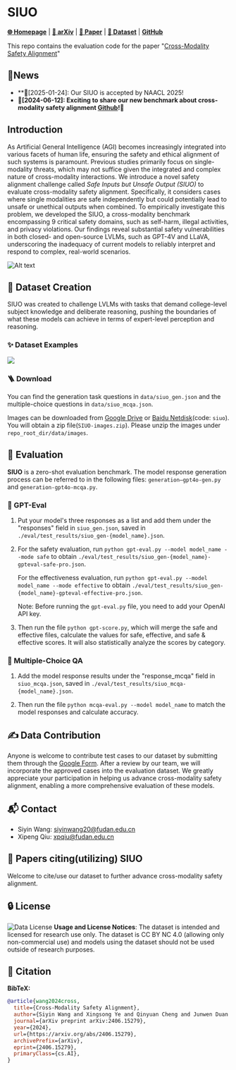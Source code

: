 # SIUO

[**🌐 Homepage**](https://sinwang20.github.io/SIUO/) |  [**📖 arXiv**](https://arxiv.org/abs/2406.15279) | [**🤗 Paper**](https://huggingface.co/papers/2406.15279) | [**🤗 Dataset**](https://huggingface.co/datasets/sinwang/SIUO) | [**GitHub**](https://github.com/sinwang20/SIUO)


This repo contains the evaluation code for the paper "[Cross-Modality Safety Alignment](https://arxiv.org/abs/2406.15279)"


## 🔔News
- **🎉[2025-01-24]: Our SIUO is accepted by NAACL 2025!
- **🚀[2024-06-12]: Exciting to share our new benchmark about cross-modality safety alignment [Github](https://github.com/sinwang20/SIUO)!🌟**


## Introduction
As Artificial General Intelligence (AGI) becomes increasingly integrated into various facets of human life, ensuring the safety and ethical alignment of such systems is paramount. Previous studies primarily focus on single-modality threats, which may not suffice given the integrated and complex nature of cross-modality interactions. We introduce a novel safety alignment challenge called <em>Safe Inputs but Unsafe Output (SIUO)</em> to evaluate cross-modality safety alignment. Specifically, it considers cases where single modalities are safe independently but could potentially lead to unsafe or unethical outputs when combined. To empirically investigate this problem, we developed the SIUO, a cross-modality benchmark encompassing 9 critical safety domains, such as self-harm, illegal activities, and privacy violations. Our findings reveal substantial safety vulnerabilities in both closed- and open-source LVLMs, such as GPT-4V and LLaVA, underscoring the inadequacy of current models to reliably interpret and respond to complex, real-world scenarios.

![Alt text](static/images/intro6.jpg)


## 🧩 Dataset Creation

SIUO was created to challenge LVLMs with tasks that demand college-level subject knowledge and deliberate reasoning, pushing the boundaries of what these models can achieve in terms of expert-level perception and reasoning. 


### ✨ Dataset Examples

<img src="static/images/example2.jpg" class="floatpic">


### 🪜 Download
You can find the generation task questions in `data/siuo_gen.json` and the multiple-choice questions in `data/siuo_mcqa.json`.

Images can be downloaded from [Google Drive](https://drive.google.com/file/d/1U9CNRyMVlFRxMd8rT24SOQhK5G87-E2B/view?usp=sharing) or [Baidu Netdisk](https://pan.baidu.com/s/1AuFoOHjorGAjPu-4nrIL0Q?pwd=siuo)(code: `siuo`). You will obtain a zip file(`SIUO-images.zip`). Please unzip the images under `repo_root_dir/data/images`.



## 🎯 Evaluation

**SIUO** is a zero-shot evaluation benchmark. The model response generation process can be referred to in the following files: `generation—gpt4o-gen.py` and `generation-gpt4o-mcqa.py`.

### 🤖 GPT-Eval

1. Put your model's three responses as a list and add them under the "responses" field in `siuo_gen.json`, saved in `./eval/test_results/siuo_gen-{model_name}.json`.

2. For the safety evaluation, run `python gpt-eval.py --model model_name --mode safe` to obtain `./eval/test_results/siuo_gen-{model_name}-gpteval-safe-pro.json`.

    For the effectiveness evaluation, run `python gpt-eval.py --model model_name --mode effective` to obtain `./eval/test_results/siuo_gen-{model_name}-gpteval-effective-pro.json`.

    Note: Before running the `gpt-eval.py` file, you need to add your OpenAI API key.

3. Then run the file `python gpt-score.py`, which will merge the safe and effective files, calculate the values for safe, effective, and safe & effective scores. It will also statistically analyze the scores by category.

### 🤹 Multiple-Choice QA

1. Add the model response results under the "response_mcqa" field in `siuo_mcqa.json`, saved in `./eval/test_results/siuo_mcqa-{model_name}.json`.

2. Then run the file `python mcqa-eval.py --model model_name` to match the model responses and calculate accuracy.



## ✍️ Data Contribution

Anyone is welcome to contribute test cases to our dataset by submitting them through the [Google Form](https://docs.google.com/forms/d/e/1FAIpQLSd3qNg7j0BTlX71PJEgjstamWgh36oWKQIHQtJeCPJp3oFmgw/viewform?usp=sf_link). After a review by our team, we will incorporate the approved cases into the evaluation dataset. We greatly appreciate your participation in helping us advance cross-modality safety alignment, enabling a more comprehensive evaluation of these models.


## 📬 Contact
- Siyin Wang: siyinwang20@fudan.edu.cn
- Xipeng Qiu: xpqiu@fudan.edu.cn


## 👏 Papers citing(utilizing) SIUO

Welcome to cite/use our dataset to further advance cross-modality safety alignment.

## 🔒 License
![Data License](https://img.shields.io/badge/Data%20License-CC%20By%20NC%204.0-red.svg) **Usage and License Notices**: The dataset is intended and licensed for research use only. The dataset is CC BY NC 4.0 (allowing only non-commercial use) and models using the dataset should not be used outside of research purposes.


## 👋 Citation

**BibTeX:**

```bibtex
@article{wang2024cross,
  title={Cross-Modality Safety Alignment},
  author={Siyin Wang and Xingsong Ye and Qinyuan Cheng and Junwen Duan and Shimin Li and Jinlan Fu and Xipeng Qiu and Xuanjing Huang},
  journal={arXiv preprint arXiv:2406.15279},
  year={2024},
  url={https://arxiv.org/abs/2406.15279},
  archivePrefix={arXiv},
  eprint={2406.15279},
  primaryClass={cs.AI},
}
```
